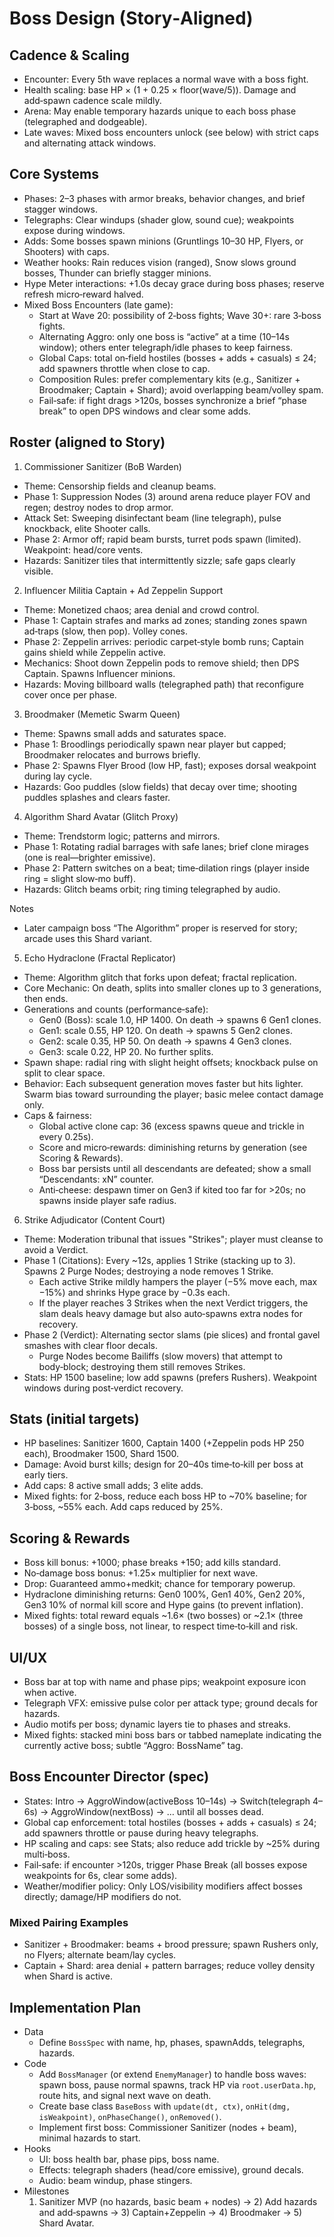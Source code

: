 # Boss Design (Story‑Aligned)

## Cadence & Scaling
- Encounter: Every 5th wave replaces a normal wave with a boss fight.
- Health scaling: base HP × (1 + 0.25 × floor(wave/5)). Damage and add‑spawn cadence scale mildly.
- Arena: May enable temporary hazards unique to each boss phase (telegraphed and dodgeable).
 - Late waves: Mixed boss encounters unlock (see below) with strict caps and alternating attack windows.

## Core Systems
- Phases: 2–3 phases with armor breaks, behavior changes, and brief stagger windows.
- Telegraphs: Clear windups (shader glow, sound cue); weakpoints expose during windows.
- Adds: Some bosses spawn minions (Gruntlings 10–30 HP, Flyers, or Shooters) with caps.
- Weather hooks: Rain reduces vision (ranged), Snow slows ground bosses, Thunder can briefly stagger minions.
 - Hype Meter interactions: +1.0s decay grace during boss phases; reserve refresh micro‑reward halved.
 - Mixed Boss Encounters (late game):
   - Start at Wave 20: possibility of 2‑boss fights; Wave 30+: rare 3‑boss fights.
   - Alternating Aggro: only one boss is “active” at a time (10–14s window); others enter telegraph/idle phases to keep fairness.
   - Global Caps: total on‑field hostiles (bosses + adds + casuals) ≤ 24; add spawners throttle when close to cap.
   - Composition Rules: prefer complementary kits (e.g., Sanitizer + Broodmaker; Captain + Shard); avoid overlapping beam/volley spam.
   - Fail‑safe: if fight drags >120s, bosses synchronize a brief “phase break” to open DPS windows and clear some adds.

## Roster (aligned to Story)
1) Commissioner Sanitizer (BoB Warden)
- Theme: Censorship fields and cleanup beams.
- Phase 1: Suppression Nodes (3) around arena reduce player FOV and regen; destroy nodes to drop armor.
- Attack Set: Sweeping disinfectant beam (line telegraph), pulse knockback, elite Shooter calls.
- Phase 2: Armor off; rapid beam bursts, turret pods spawn (limited). Weakpoint: head/core vents.
- Hazards: Sanitizer tiles that intermittently sizzle; safe gaps clearly visible.

2) Influencer Militia Captain + Ad Zeppelin Support
- Theme: Monetized chaos; area denial and crowd control.
- Phase 1: Captain strafes and marks ad zones; standing zones spawn ad‑traps (slow, then pop). Volley cones.
- Phase 2: Zeppelin arrives: periodic carpet‑style bomb runs; Captain gains shield while Zeppelin active.
- Mechanics: Shoot down Zeppelin pods to remove shield; then DPS Captain. Spawns Influencer minions.
- Hazards: Moving billboard walls (telegraphed path) that reconfigure cover once per phase.

3) Broodmaker (Memetic Swarm Queen)
- Theme: Spawns small adds and saturates space.
- Phase 1: Broodlings periodically spawn near player but capped; Broodmaker relocates and burrows briefly.
- Phase 2: Spawns Flyer Brood (low HP, fast); exposes dorsal weakpoint during lay cycle.
- Hazards: Goo puddles (slow fields) that decay over time; shooting puddles splashes and clears faster.

4) Algorithm Shard Avatar (Glitch Proxy)
- Theme: Trendstorm logic; patterns and mirrors.
- Phase 1: Rotating radial barrages with safe lanes; brief clone mirages (one is real—brighter emissive).
- Phase 2: Pattern switches on a beat; time‑dilation rings (player inside ring = slight slow‑mo buff).
- Hazards: Glitch beams orbit; ring timing telegraphed by audio.

Notes
- Later campaign boss “The Algorithm” proper is reserved for story; arcade uses this Shard variant.

5) Echo Hydraclone (Fractal Replicator)
- Theme: Algorithm glitch that forks upon defeat; fractal replication.
- Core Mechanic: On death, splits into smaller clones up to 3 generations, then ends.
- Generations and counts (performance‑safe):
  - Gen0 (Boss): scale 1.0, HP 1400. On death → spawns 6 Gen1 clones.
  - Gen1: scale 0.55, HP 120. On death → spawns 5 Gen2 clones.
  - Gen2: scale 0.35, HP 50. On death → spawns 4 Gen3 clones.
  - Gen3: scale 0.22, HP 20. No further splits.
- Spawn shape: radial ring with slight height offsets; knockback pulse on split to clear space.
- Behavior: Each subsequent generation moves faster but hits lighter. Swarm bias toward surrounding the player; basic melee contact damage only.
- Caps & fairness:
  - Global active clone cap: 36 (excess spawns queue and trickle in every 0.25s).
  - Score and micro‑rewards: diminishing returns by generation (see Scoring & Rewards).
  - Boss bar persists until all descendants are defeated; show a small “Descendants: xN” counter.
  - Anti‑cheese: despawn timer on Gen3 if kited too far for >20s; no spawns inside player safe radius.

6) Strike Adjudicator (Content Court)
- Theme: Moderation tribunal that issues "Strikes"; player must cleanse to avoid a Verdict.
- Phase 1 (Citations): Every ~12s, applies 1 Strike (stacking up to 3). Spawns 2 Purge Nodes; destroying a node removes 1 Strike.
  - Each active Strike mildly hampers the player (−5% move each, max −15%) and shrinks Hype grace by −0.3s each.
  - If the player reaches 3 Strikes when the next Verdict triggers, the slam deals heavy damage but also auto‑spawns extra nodes for recovery.
- Phase 2 (Verdict): Alternating sector slams (pie slices) and frontal gavel smashes with clear floor decals.
  - Purge Nodes become Bailiffs (slow movers) that attempt to body‑block; destroying them still removes Strikes.
- Stats: HP 1500 baseline; low add spawns (prefers Rushers). Weakpoint windows during post‑verdict recovery.

## Stats (initial targets)
- HP baselines: Sanitizer 1600, Captain 1400 (+Zeppelin pods HP 250 each), Broodmaker 1500, Shard 1500.
- Damage: Avoid burst kills; design for 20–40s time‑to‑kill per boss at early tiers.
- Add caps: 8 active small adds; 3 elite adds.
 - Mixed fights: for 2‑boss, reduce each boss HP to ~70% baseline; for 3‑boss, ~55% each. Add caps reduced by 25%.

## Scoring & Rewards
- Boss kill bonus: +1000; phase breaks +150; add kills standard.
- No‑damage boss bonus: +1.25× multiplier for next wave.
- Drop: Guaranteed ammo+medkit; chance for temporary powerup.
 - Hydraclone diminishing returns: Gen0 100%, Gen1 40%, Gen2 20%, Gen3 10% of normal kill score and Hype gains (to prevent inflation).
 - Mixed fights: total reward equals ~1.6× (two bosses) or ~2.1× (three bosses) of a single boss, not linear, to respect time‑to‑kill and risk.

## UI/UX
- Boss bar at top with name and phase pips; weakpoint exposure icon when active.
- Telegraph VFX: emissive pulse color per attack type; ground decals for hazards.
- Audio motifs per boss; dynamic layers tie to phases and streaks.
 - Mixed fights: stacked mini boss bars or tabbed nameplate indicating the currently active boss; subtle “Aggro: BossName” tag.

## Boss Encounter Director (spec)
- States: Intro → AggroWindow(activeBoss 10–14s) → Switch(telegraph 4–6s) → AggroWindow(nextBoss) → … until all bosses dead.
- Global cap enforcement: total hostiles (bosses + adds + casuals) ≤ 24; add spawners throttle or pause during heavy telegraphs.
- HP scaling and caps: see Stats; also reduce add trickle by ~25% during multi‑boss.
- Fail‑safe: if encounter >120s, trigger Phase Break (all bosses expose weakpoints for 6s, clear some adds).
- Weather/modifier policy: Only LOS/visibility modifiers affect bosses directly; damage/HP modifiers do not.

### Mixed Pairing Examples
- Sanitizer + Broodmaker: beams + brood pressure; spawn Rushers only, no Flyers; alternate beam/lay cycles.
- Captain + Shard: area denial + pattern barrages; reduce volley density when Shard is active.

## Implementation Plan
- Data
  - Define `BossSpec` with name, hp, phases, spawnAdds, telegraphs, hazards.
- Code
  - Add `BossManager` (or extend `EnemyManager`) to handle boss waves: spawn boss, pause normal spawns, track HP via `root.userData.hp`, route hits, and signal next wave on death.
  - Create base class `BaseBoss` with `update(dt, ctx)`, `onHit(dmg, isWeakpoint)`, `onPhaseChange()`, `onRemoved()`.
  - Implement first boss: Commissioner Sanitizer (nodes + beam), minimal hazards to start.
- Hooks
  - UI: boss health bar, phase pips, boss name.
  - Effects: telegraph shaders (head/core emissive), ground decals.
  - Audio: beam windup, phase stingers.
- Milestones
  1) Sanitizer MVP (no hazards, basic beam + nodes) → 2) Add hazards and add‑spawns → 3) Captain+Zeppelin → 4) Broodmaker → 5) Shard Avatar.
